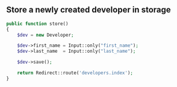 Store a newly created developer in storage
------------------------------------------
```php
public function store()
{
    $dev = new Developer;

    $dev->first_name = Input::only("first_name");
    $dev->last_name  = Input::only("last_name");

    $dev->save();

    return Redirect::route('developers.index');
}
```


